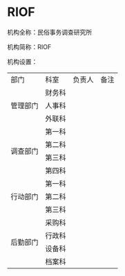# RIOF
机构全称：民俗事务调查研究所

机构简称：RIOF

机构设置：


<table>
   <tr>
      <td>部门</td>
      <td>科室</td>
      <td>负责人</td>
      <td>备注</td>
   </tr>
   <tr>
      <td  rowspan="3">管理部门</td>
      <td>财务科</td>
      <td></td>
      <td></td>
   </tr>
   <tr>
      <td>人事科</td>
      <td></td>
      <td></td>
   </tr>
   <tr>
      <td>外联科</td>
      <td></td>
      <td></td>
   </tr>
   <tr>
      <td rowspan="4">调查部门</td>
      <td>第一科</td>
      <td></td>
      <td></td>
   </tr>
   <tr>
      <td>第二科</td>
      <td></td>
      <td></td>
   </tr>
   <tr>
      <td>第三科</td>
      <td></td>
      <td></td>
   </tr>
   <tr>
      <td>第四科</td>
      <td></td>
      <td></td>
   </tr>
   <tr>
      <td rowspan="3">行动部门</td>
      <td>第一科</td>
      <td></td>
      <td></td>
   </tr>
   <tr>
      <td>第二科</td>
      <td></td>
      <td></td>
   </tr>
   <tr>
      <td>第三科</td>
      <td></td>
      <td></td>
   </tr>
   <tr>
      <td rowspan="4">后勤部门</td>
      <td>采购科</td>
      <td></td>
      <td></td>
   </tr>
   <tr>
      <td>行政科</td>
      <td></td>
      <td></td>
   </tr>
   <tr>
      <td>设备科</td>
      <td></td>
      <td></td>
   </tr>
   <tr>
      <td>档案科</td>
      <td></td>
      <td></td>
   </tr>
</table>